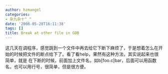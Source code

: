 ```yaml
---
author: hzmangel
categories:
- 杂九杂十^_^
date: '2008-05-28T16:11:38'
tags: []
title: Break at other file in GDB
---
```

这几天在调程序，感觉跳到一个文件中再去给它下断下麻烦了，于是想着怎么在开始的时候把文件的断点给下了。看了看help，果然有这种方法，其实说起来也很简单，就是
在下断的时候，前面加上文件名，如b[foo.c]bar，后面可以用函数名，也可以用行号，很简单，但是很方便。